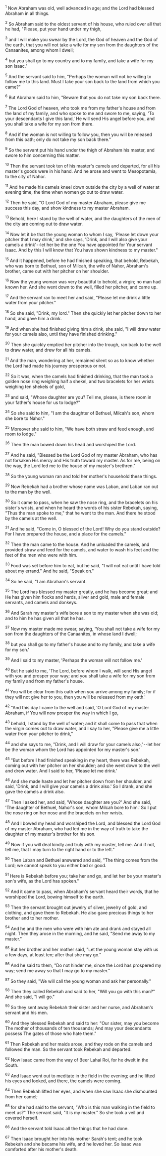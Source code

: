 <sup>1</sup> 
Now Abraham was old, well advanced in age; and the Lord had blessed Abraham in all things. 

<sup>2</sup> 
So Abraham said to the oldest servant of his house, who ruled over all that he had, "Please, put your hand under my thigh, 

<sup>3</sup> 
and I will make you swear by the Lord, the God of heaven and the God of the earth, that you will not take a wife for my son from the daughters of the Canaanites, among whom I dwell; 

<sup>4</sup> 
but you shall go to my country and to my family, and take a wife for my son Isaac." 

<sup>5</sup> 
And the servant said to him, "Perhaps the woman will not be willing to follow me to this land. Must I take your son back to the land from which you came?" 

<sup>6</sup> 
But Abraham said to him, "Beware that you do not take my son back there. 

<sup>7</sup> 
The Lord God of heaven, who took me from my father's house and from the land of my family, and who spoke to me and swore to me, saying, 'To your descendants I give this land,' He will send His angel before you, and you shall take a wife for my son from there. 

<sup>8</sup> 
And if the woman is not willing to follow you, then you will be released from this oath; only do not take my son back there." 

<sup>9</sup> 
So the servant put his hand under the thigh of Abraham his master, and swore to him concerning this matter. 

<sup>10</sup> 
Then the servant took ten of his master's camels and departed, for all his master's goods were in his hand. And he arose and went to Mesopotamia, to the city of Nahor. 

<sup>11</sup> 
And he made his camels kneel down outside the city by a well of water at evening time, the time when women go out to draw water. 

<sup>12</sup> 
Then he said, "O Lord God of my master Abraham, please give me success this day, and show kindness to my master Abraham. 

<sup>13</sup> 
Behold, here I stand by the well of water, and the daughters of the men of the city are coming out to draw water. 

<sup>14</sup> 
Now let it be that the young woman to whom I say, 'Please let down your pitcher that I may drink,' and she says, 'Drink, and I will also give your camels a drink'--let her be the one You have appointed for Your servant Isaac. And by this I will know that You have shown kindness to my master." 

<sup>15</sup> 
And it happened, before he had finished speaking, that behold, Rebekah, who was born to Bethuel, son of Milcah, the wife of Nahor, Abraham's brother, came out with her pitcher on her shoulder. 

<sup>16</sup> 
Now the young woman was very beautiful to behold, a virgin; no man had known her. And she went down to the well, filled her pitcher, and came up. 

<sup>17</sup> 
And the servant ran to meet her and said, "Please let me drink a little water from your pitcher." 

<sup>18</sup> 
So she said, "Drink, my lord." Then she quickly let her pitcher down to her hand, and gave him a drink. 

<sup>19</sup> 
And when she had finished giving him a drink, she said, "I will draw water for your camels also, until they have finished drinking." 

<sup>20</sup> 
Then she quickly emptied her pitcher into the trough, ran back to the well to draw water, and drew for all his camels. 

<sup>21</sup> 
And the man, wondering at her, remained silent so as to know whether the Lord had made his journey prosperous or not. 

<sup>22</sup> 
So it was, when the camels had finished drinking, that the man took a golden nose ring weighing half a shekel, and two bracelets for her wrists weighing ten shekels of gold, 

<sup>23</sup> 
and said, "Whose daughter are you? Tell me, please, is there room in your father's house for us to lodge?" 

<sup>24</sup> 
So she said to him, "I am the daughter of Bethuel, Milcah's son, whom she bore to Nahor." 

<sup>25</sup> 
Moreover she said to him, "We have both straw and feed enough, and room to lodge." 

<sup>26</sup> 
Then the man bowed down his head and worshiped the Lord. 

<sup>27</sup> 
And he said, "Blessed be the Lord God of my master Abraham, who has not forsaken His mercy and His truth toward my master. As for me, being on the way, the Lord led me to the house of my master's brethren." 

<sup>28</sup> 
So the young woman ran and told her mother's household these things. 

<sup>29</sup> 
Now Rebekah had a brother whose name was Laban, and Laban ran out to the man by the well. 

<sup>30</sup> 
So it came to pass, when he saw the nose ring, and the bracelets on his sister's wrists, and when he heard the words of his sister Rebekah, saying, "Thus the man spoke to me," that he went to the man. And there he stood by the camels at the well. 

<sup>31</sup> 
And he said, "Come in, O blessed of the Lord! Why do you stand outside? For I have prepared the house, and a place for the camels." 

<sup>32</sup> 
Then the man came to the house. And he unloaded the camels, and provided straw and feed for the camels, and water to wash his feet and the feet of the men who were with him. 

<sup>33</sup> 
Food was set before him to eat, but he said, "I will not eat until I have told about my errand." And he said, "Speak on." 

<sup>34</sup> 
So he said, "I am Abraham's servant. 

<sup>35</sup> 
The Lord has blessed my master greatly, and he has become great; and He has given him flocks and herds, silver and gold, male and female servants, and camels and donkeys. 

<sup>36</sup> 
And Sarah my master's wife bore a son to my master when she was old; and to him he has given all that he has. 

<sup>37</sup> 
Now my master made me swear, saying, 'You shall not take a wife for my son from the daughters of the Canaanites, in whose land I dwell; 

<sup>38</sup> 
but you shall go to my father's house and to my family, and take a wife for my son.' 

<sup>39</sup> 
And I said to my master, 'Perhaps the woman will not follow me.' 

<sup>40</sup> 
But he said to me, 'The Lord, before whom I walk, will send His angel with you and prosper your way; and you shall take a wife for my son from my family and from my father's house. 

<sup>41</sup> 
You will be clear from this oath when you arrive among my family; for if they will not give her to you, then you will be released from my oath.' 

<sup>42</sup> 
"And this day I came to the well and said, 'O Lord God of my master Abraham, if You will now prosper the way in which I go, 

<sup>43</sup> 
behold, I stand by the well of water; and it shall come to pass that when the virgin comes out to draw water, and I say to her, "Please give me a little water from your pitcher to drink," 

<sup>44</sup> 
and she says to me, "Drink, and I will draw for your camels also,"--let her be the woman whom the Lord has appointed for my master's son.' 

<sup>45</sup> 
"But before I had finished speaking in my heart, there was Rebekah, coming out with her pitcher on her shoulder; and she went down to the well and drew water. And I said to her, 'Please let me drink.' 

<sup>46</sup> 
And she made haste and let her pitcher down from her shoulder, and said, 'Drink, and I will give your camels a drink also.' So I drank, and she gave the camels a drink also. 

<sup>47</sup> 
Then I asked her, and said, 'Whose daughter are you?' And she said, 'The daughter of Bethuel, Nahor's son, whom Milcah bore to him.' So I put the nose ring on her nose and the bracelets on her wrists. 

<sup>48</sup> 
And I bowed my head and worshiped the Lord, and blessed the Lord God of my master Abraham, who had led me in the way of truth to take the daughter of my master's brother for his son. 

<sup>49</sup> 
Now if you will deal kindly and truly with my master, tell me. And if not, tell me, that I may turn to the right hand or to the left." 

<sup>50</sup> 
Then Laban and Bethuel answered and said, "The thing comes from the Lord; we cannot speak to you either bad or good. 

<sup>51</sup> 
Here is Rebekah before you; take her and go, and let her be your master's son's wife, as the Lord has spoken." 

<sup>52</sup> 
And it came to pass, when Abraham's servant heard their words, that he worshiped the Lord, bowing himself to the earth. 

<sup>53</sup> 
Then the servant brought out jewelry of silver, jewelry of gold, and clothing, and gave them to Rebekah. He also gave precious things to her brother and to her mother. 

<sup>54</sup> 
And he and the men who were with him ate and drank and stayed all night. Then they arose in the morning, and he said, "Send me away to my master." 

<sup>55</sup> 
But her brother and her mother said, "Let the young woman stay with us a few days, at least ten; after that she may go." 

<sup>56</sup> 
And he said to them, "Do not hinder me, since the Lord has prospered my way; send me away so that I may go to my master." 

<sup>57</sup> 
So they said, "We will call the young woman and ask her personally." 

<sup>58</sup> 
Then they called Rebekah and said to her, "Will you go with this man?" And she said, "I will go." 

<sup>59</sup> 
So they sent away Rebekah their sister and her nurse, and Abraham's servant and his men. 

<sup>60</sup> 
And they blessed Rebekah and said to her: "Our sister, may you become The mother of thousands of ten thousands; And may your descendants possess The gates of those who hate them." 

<sup>61</sup> 
Then Rebekah and her maids arose, and they rode on the camels and followed the man. So the servant took Rebekah and departed. 

<sup>62</sup> 
Now Isaac came from the way of Beer Lahai Roi, for he dwelt in the South. 

<sup>63</sup> 
And Isaac went out to meditate in the field in the evening; and he lifted his eyes and looked, and there, the camels were coming. 

<sup>64</sup> 
Then Rebekah lifted her eyes, and when she saw Isaac she dismounted from her camel; 

<sup>65</sup> 
for she had said to the servant, "Who is this man walking in the field to meet us?" The servant said, "It is my master." So she took a veil and covered herself. 

<sup>66</sup> 
And the servant told Isaac all the things that he had done. 

<sup>67</sup> 
Then Isaac brought her into his mother Sarah's tent; and he took Rebekah and she became his wife, and he loved her. So Isaac was comforted after his mother's death.